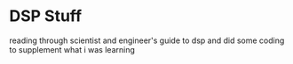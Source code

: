 # DSP Stuff

reading through scientist and engineer's guide to dsp and did some coding to supplement what i was learning
